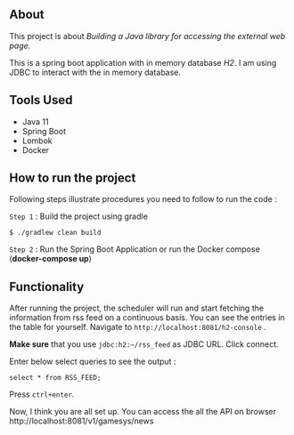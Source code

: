 ## About

This project is about  *Building a Java library for accessing the external web page.*

This is a spring boot application with in memory database *H2*. I am using JDBC to interact with the in memory database.

## Tools Used

- Java 11
- Spring Boot
- Lombok
- Docker

## How to run the project

Following steps illustrate procedures you need to follow to run the code :

`Step 1` : Build the project using gradle

```{shell}
$ ./gradlew clean build
```

`Step 2` : Run the Spring Boot Application or run the Docker compose (<b>docker-compose up</b>)

## Functionality

After running the project, the scheduler will run and start fetching the information from rss feed on a continuous
basis. You can see the entries in the table for yourself. Navigate to `http://localhost:8081/h2-console` .

**Make sure**  that you use `jdbc:h2:~/rss_feed` as JDBC URL. Click connect.

Enter below select queries to see the output :

```{sql}
select * from RSS_FEED;
```

Press `ctrl+enter`.

Now, I think you are all set up. You can access the all the API on browser http://localhost:8081/v1/gamesys/news

